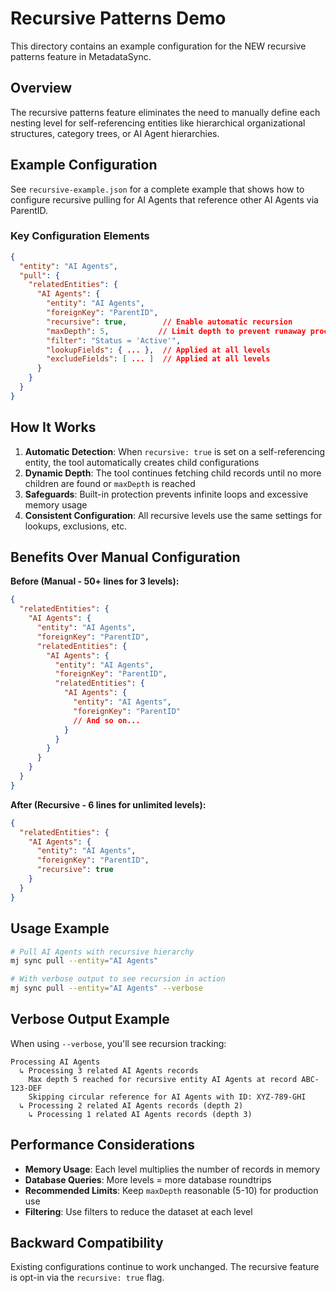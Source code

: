 # Recursive Patterns Demo

This directory contains an example configuration for the NEW recursive patterns feature in MetadataSync.

## Overview

The recursive patterns feature eliminates the need to manually define each nesting level for self-referencing entities like hierarchical organizational structures, category trees, or AI Agent hierarchies.

## Example Configuration

See `recursive-example.json` for a complete example that shows how to configure recursive pulling for AI Agents that reference other AI Agents via ParentID.

### Key Configuration Elements

```json
{
  "entity": "AI Agents",
  "pull": {
    "relatedEntities": {
      "AI Agents": {
        "entity": "AI Agents",
        "foreignKey": "ParentID",
        "recursive": true,        // Enable automatic recursion
        "maxDepth": 5,           // Limit depth to prevent runaway processes
        "filter": "Status = 'Active'",
        "lookupFields": { ... },  // Applied at all levels
        "excludeFields": [ ... ]  // Applied at all levels
      }
    }
  }
}
```

## How It Works

1. **Automatic Detection**: When `recursive: true` is set on a self-referencing entity, the tool automatically creates child configurations
2. **Dynamic Depth**: The tool continues fetching child records until no more children are found or `maxDepth` is reached
3. **Safeguards**: Built-in protection prevents infinite loops and excessive memory usage
4. **Consistent Configuration**: All recursive levels use the same settings for lookups, exclusions, etc.

## Benefits Over Manual Configuration

**Before (Manual - 50+ lines for 3 levels):**
```json
{
  "relatedEntities": {
    "AI Agents": {
      "entity": "AI Agents", 
      "foreignKey": "ParentID",
      "relatedEntities": {
        "AI Agents": {
          "entity": "AI Agents",
          "foreignKey": "ParentID",
          "relatedEntities": {
            "AI Agents": {
              "entity": "AI Agents",
              "foreignKey": "ParentID"
              // And so on...
            }
          }
        }
      }
    }
  }
}
```

**After (Recursive - 6 lines for unlimited levels):**
```json
{
  "relatedEntities": {
    "AI Agents": {
      "entity": "AI Agents",
      "foreignKey": "ParentID", 
      "recursive": true
    }
  }
}
```

## Usage Example

```bash
# Pull AI Agents with recursive hierarchy
mj sync pull --entity="AI Agents"

# With verbose output to see recursion in action
mj sync pull --entity="AI Agents" --verbose
```

## Verbose Output Example

When using `--verbose`, you'll see recursion tracking:

```
Processing AI Agents
  ↳ Processing 3 related AI Agents records
    Max depth 5 reached for recursive entity AI Agents at record ABC-123-DEF
    Skipping circular reference for AI Agents with ID: XYZ-789-GHI
  ↳ Processing 2 related AI Agents records (depth 2)
    ↳ Processing 1 related AI Agents records (depth 3)
```

## Performance Considerations

- **Memory Usage**: Each level multiplies the number of records in memory
- **Database Queries**: More levels = more database roundtrips
- **Recommended Limits**: Keep `maxDepth` reasonable (5-10) for production use
- **Filtering**: Use filters to reduce the dataset at each level

## Backward Compatibility

Existing configurations continue to work unchanged. The recursive feature is opt-in via the `recursive: true` flag.